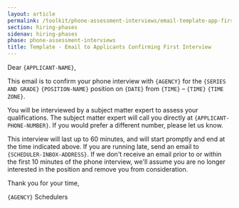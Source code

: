 ```yaml
---
layout: article
permalink: /toolkit/phone-assessment-interviews/email-template-app-first-interview-confirm/
section: hiring-phases
sidenav: hiring-phases
phase: phone-assessment-interviews
title: Template - Email to Applicants Confirming First Interview
---
```


Dear `{APPLICANT-NAME}`,

This email is to confirm your phone interview with `{AGENCY}` for the `{SERIES AND GRADE}` `{POSITION-NAME}` position on `{DATE}` from `{TIME}` – `{TIME}` `{TIME ZONE}`.

You will be interviewed by a subject matter expert to assess your qualifications. The subject matter expert will call you directly at `{APPLICANT-PHONE-NUMBER}`. If you would prefer a different number, please let us know.

This interview will last up to 60 minutes, and will start promptly and end at the time indicated above. If you are running late, send an email to `{SCHEDULER-INBOX-ADDRESS}`. If we don't receive an email prior to or within the first 10 minutes of the phone interview, we'll assume you are no longer interested in the position and remove you from consideration.

Thank you for your time,

`{AGENCY}` Schedulers
